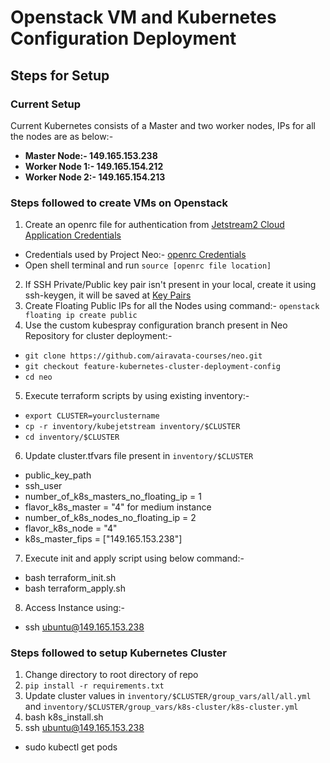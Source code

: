 # Openstack VM and Kubernetes Configuration Deployment

## Steps for Setup

### Current Setup

Current Kubernetes consists of a Master and two worker nodes, IPs for all the nodes are as below:-

- **Master Node:- 149.165.153.238**
- **Worker Node 1:- 149.165.154.212**
- **Worker Node 2:- 149.165.154.213**

### Steps followed to create VMs on Openstack

1. Create an openrc file for authentication from [Jetstream2 Cloud Application Credentials](https://js2.jetstream-cloud.org/identity/application_credentials/)
  - Credentials used by Project Neo:- [openrc Credentials](https://js2.jetstream-cloud.org/identity/application_credentials/b11d6d65b39a4a25ab92a89a73eee032/detail/)
  - Open shell terminal and run `source [openrc file location]`
2. If SSH Private/Public key pair isn't present in your local, create it using ssh-keygen, it will be saved at [Key Pairs](https://js2.jetstream-cloud.org/project/key_pairs)
3. Create Floating Public IPs for all the Nodes using command:- `openstack floating ip create public`
4. Use the custom kubespray configuration branch present in Neo Repository for cluster deployment:-
  - `git clone https://github.com/airavata-courses/neo.git`
  - `git checkout feature-kubernetes-cluster-deployment-config`
  - `cd neo`
5. Execute terraform scripts by using existing inventory:-
  - `export CLUSTER=yourclustername`
  - `cp -r inventory/kubejetstream inventory/$CLUSTER`
  - `cd inventory/$CLUSTER`
6. Update cluster.tfvars file present in `inventory/$CLUSTER`
  - public_key_path
  - ssh_user
  - number_of_k8s_masters_no_floating_ip = 1
  - flavor_k8s_master = "4" for medium instance
  - number_of_k8s_nodes_no_floating_ip = 2
  - flavor_k8s_node = "4"
  - k8s_master_fips = ["149.165.153.238"]
7. Execute init and apply script using below command:-
  - bash terraform_init.sh
  - bash terraform_apply.sh
8. Access Instance using:-
  - ssh ubuntu@149.165.153.238
  
### Steps followed to setup Kubernetes Cluster

1. Change directory to root directory of repo
2. `pip install -r requirements.txt`
3. Update cluster values in `inventory/$CLUSTER/group_vars/all/all.yml` and `inventory/$CLUSTER/group_vars/k8s-cluster/k8s-cluster.yml`
4. bash k8s_install.sh
5. ssh ubuntu@149.165.153.238
  - sudo kubectl get pods
